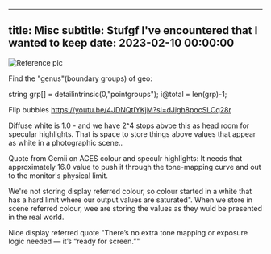 
---
title: Misc
subtitle: Stufgf I've encountered that I wanted to keep
date: 2023-02-10 00:00:00
---

![Reference pic](assets/genus.webp)

Find the "genus"(boundary groups) of geo:

string grp[] = detailintrinsic(0,"pointgroups");
i@total = len(grp)-1;

Flip bubbles
https://youtu.be/4JDNQtIYKjM?si=dJigh8pocSLCq28r




Diffuse white is 1.0 - and we have 2^4 stops abvoe this as head room for specular highlights. That is space to store things above values that appear as white in a photographic scene..

Quote from Gemii on ACES colour and speculr highlights:
It needs that approximately 16.0 value to push it through the tone-mapping curve and out to the monitor's physical limit.

We're not storing display referred colour, so colour started in a white that has a hard limit where our output values are saturated".
When we store in scene referred colour, wee are storing the values as they wuld be presented in the real world.

Nice display referred quote
"There’s no extra tone mapping or exposure logic needed — it’s “ready for screen.”"
